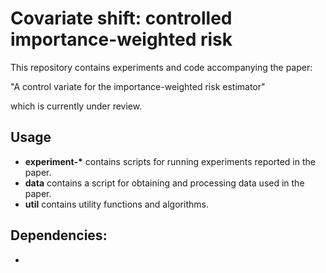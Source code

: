 # Covariate shift: controlled importance-weighted risk

This repository contains experiments and code accompanying the paper:

"A control variate for the importance-weighted risk estimator"

which is currently under review.

## Usage

- __experiment-*__ contains scripts for running experiments reported in the paper.
- __data__ contains a script for obtaining and processing data used in the paper.
- __util__ contains utility functions and algorithms.

## Dependencies:
- 
